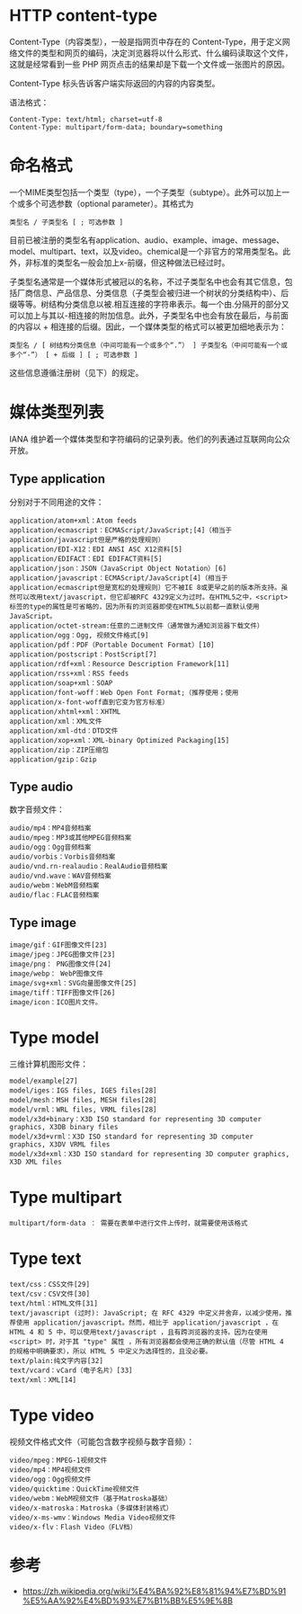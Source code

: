 # HTTP content-type

Content-Type（内容类型），一般是指网页中存在的 Content-Type，用于定义网络文件的类型和网页的编码，决定浏览器将以什么形式、什么编码读取这个文件，这就是经常看到一些 PHP 网页点击的结果却是下载一个文件或一张图片的原因。

Content-Type 标头告诉客户端实际返回的内容的内容类型。

语法格式：

```
Content-Type: text/html; charset=utf-8
Content-Type: multipart/form-data; boundary=something
```

# 命名格式

一个MIME类型包括一个类型（type），一个子类型（subtype）。此外可以加上一个或多个可选参数（optional parameter）。其格式为

`类型名 / 子类型名 [ ; 可选参数 ]`

目前已被注册的类型名有application、audio、example、image、message、model、multipart、text，以及video。chemical是一个非官方的常用类型名。此外，非标准的类型名一般会加上x-前缀，但这种做法已经过时。

子类型名通常是一个媒体形式被冠以的名称，不过子类型名中也会有其它信息，包括厂商信息、产品信息、分类信息（子类型会被归进一个树状的分类结构中）、后缀等等。树结构分类信息以被.相互连接的字符串表示。每一个由.分隔开的部分又可以加上与其以-相连接的附加信息。此外，子类型名中也会有放在最后，与前面的内容以 + 相连接的后缀。因此，一个媒体类型的格式可以被更加细地表示为：

`类型名 / [ 树结构分类信息（中间可能有一个或多个“.”） ] 子类型名（中间可能有一个或多个“-”） [ + 后缀 ] [ ; 可选参数 ]`

这些信息遵循注册树（见下）的规定。

# 媒体类型列表

IANA 维护着一个媒体类型和字符编码的记录列表。他们的列表通过互联网向公众开放。

## Type application

分别对于不同用途的文件：

```
application/atom+xml：Atom feeds
application/ecmascript：ECMAScript/JavaScript;[4]（相当于application/javascript但是严格的处理规则）
application/EDI-X12：EDI ANSI ASC X12资料[5]
application/EDIFACT：EDI EDIFACT资料[5]
application/json：JSON（JavaScript Object Notation）[6]
application/javascript：ECMAScript/JavaScript[4]（相当于application/ecmascript但是宽松的处理规则）它不被IE 8或更早之前的版本所支持。虽然可以改用text/javascript，但它却被RFC 4329定义为过时。在HTML5之中，<script>标签的type的属性是可省略的，因为所有的浏览器即使在HTML5以前都一直默认使用JavaScript。
application/octet-stream:任意的二进制文件（通常做为通知浏览器下载文件）
application/ogg：Ogg, 视频文件格式[9]
application/pdf：PDF（Portable Document Format）[10]
application/postscript：PostScript[7]
application/rdf+xml：Resource Description Framework[11]
application/rss+xml：RSS feeds
application/soap+xml：SOAP
application/font-woff：Web Open Font Format;（推荐使用；使用application/x-font-woff直到它变为官方标准）
application/xhtml+xml：XHTML
application/xml：XML文件
application/xml-dtd：DTD文件
application/xop+xml：XML-binary Optimized Packaging[15]
application/zip：ZIP压缩包
application/gzip：Gzip
```

## Type audio

数字音频文件：

```
audio/mp4：MP4音频档案
audio/mpeg：MP3或其他MPEG音频档案
audio/ogg：Ogg音频档案
audio/vorbis：Vorbis音频档案
audio/vnd.rn-realaudio：RealAudio音频档案
audio/vnd.wave：WAV音频档案
audio/webm：WebM音频档案
audio/flac：FLAC音频档案
```

## Type image

```
image/gif：GIF图像文件[23]
image/jpeg：JPEG图像文件[23]
image/png： PNG图像文件[24]
image/webp： WebP图像文件
image/svg+xml：SVG向量图像文件[25]
image/tiff：TIFF图像文件[26]
image/icon：ICO图片文件。
```

# Type model

三维计算机图形文件：

```
model/example[27]
model/iges：IGS files, IGES files[28]
model/mesh：MSH files, MESH files[28]
model/vrml：WRL files, VRML files[28]
model/x3d+binary：X3D ISO standard for representing 3D computer graphics, X3DB binary files
model/x3d+vrml：X3D ISO standard for representing 3D computer graphics, X3DV VRML files
model/x3d+xml：X3D ISO standard for representing 3D computer graphics, X3D XML files
```

# Type multipart

```
multipart/form-data ： 需要在表单中进行文件上传时，就需要使用该格式
```

# Type text

```
text/css：CSS文件[29]
text/csv：CSV文件[30]
text/html：HTML文件[31]
text/javascript (过时): JavaScript; 在 RFC 4329 中定义并舍弃，以减少使用，推荐使用 application/javascript。然而，相比于 application/javascript ，在 HTML 4 和 5 中，可以使用text/javascript ，且有跨浏览器的支持。因为在使用 <script> 时，对于其 "type" 属性 ，所有浏览器都会使用正确的默认值（尽管 HTML 4 的规格中明确要求），所以 HTML 5 中定义为选择性的，且没必要。
text/plain:纯文字内容[32]
text/vcard：vCard（电子名片）[33]
text/xml：XML[14]
```

# Type video

视频文件格式文件（可能包含数字视频与数字音频）：

```
video/mpeg：MPEG-1视频文件
video/mp4：MP4视频文件
video/ogg：Ogg视频文件
video/quicktime：QuickTime视频文件
video/webm：WebM视频文件（基于Matroska基础）
video/x-matroska：Matroska（多媒体封装格式）
video/x-ms-wmv：Windows Media Video视频文件
video/x-flv：Flash Video（FLV档）
```

# 参考

- https://zh.wikipedia.org/wiki/%E4%BA%92%E8%81%94%E7%BD%91%E5%AA%92%E4%BD%93%E7%B1%BB%E5%9E%8B